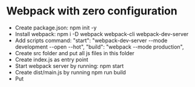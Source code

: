 # Webpack with zero configuration
* Create package.json: npm init -y
* Install webpack: npm i -D webpack webpack-cli webpack-dev-server
* Add scripts command: "start": "webpack-dev-server --mode development --open --hot", "build": "webpack --mode production", 
* Create src folder and put all js files in this folder
* Create index.js as entry point
* Start webpack server by running: npm start
* Create dist/main.js by running npm run build 
* Put <script scr="./dist/main.js"> in index.html

